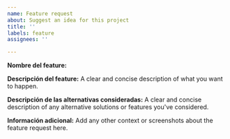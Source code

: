 ```yaml
---
name: Feature request
about: Suggest an idea for this project
title: ''
labels: feature
assignees: ''

---
```


**Nombre del feature:**


**Descripción del feature:**
A clear and concise description of what you want to happen.

**Descripción de las alternativas consideradas:**
A clear and concise description of any alternative solutions or features you've considered.

**Información adicional:**
Add any other context or screenshots about the feature request here.
